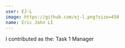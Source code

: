 ```yaml
---
user: EJ-L
image: https://github.com/ej-l.png?size=450
name: Eric John LI
---
```

I contributed as the: Task 1 Manager

<!-- 
Note: Please put down your own information, and register your real contribution
-->
